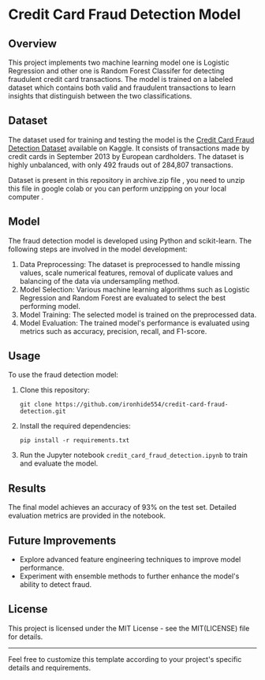 # Credit Card Fraud Detection Model

## Overview

This project implements two machine learning model one is Logistic Regression and other one is Random Forest Classifer for detecting fraudulent credit card transactions. The model is trained on a labeled dataset which contains both valid and fraudulent transactions to learn insights that distinguish between the two classifications.

## Dataset

The dataset used for training and testing the model is the [Credit Card Fraud Detection Dataset](https://www.kaggle.com/mlg-ulb/creditcardfraud) available on Kaggle. It consists of transactions made by credit cards in September 2013 by European cardholders. The dataset is highly unbalanced, with only 492 frauds out of 284,807 transactions.

Dataset is present in this repository in archive.zip file , you need to unzip this file in google colab or you can perform unzipping on your local computer .

## Model

The fraud detection model is developed using Python and scikit-learn. The following steps are involved in the model development:

1. Data Preprocessing: The dataset is preprocessed to handle missing values, scale numerical features, removal of duplicate values and balancing of the data via undersampling method.
2. Model Selection: Various machine learning algorithms such as Logistic Regression and Random Forest are evaluated to select the best performing model.
3. Model Training: The selected model is trained on the preprocessed data.
4. Model Evaluation: The trained model's performance is evaluated using metrics such as accuracy, precision, recall, and F1-score. 

## Usage

To use the fraud detection model:

1. Clone this repository:
   ```
   git clone https://github.com/ironhide554/credit-card-fraud-detection.git
   ```

2. Install the required dependencies:
   ```
   pip install -r requirements.txt
   ```

3. Run the Jupyter notebook `credit_card_fraud_detection.ipynb` to train and evaluate the model.

## Results

The final model achieves an accuracy of 93%  on the test set. Detailed evaluation metrics are provided in the notebook.

## Future Improvements

- Explore advanced feature engineering techniques to improve model performance.
- Experiment with ensemble methods to further enhance the model's ability to detect fraud.

## License

This project is licensed under the MIT License - see the MIT(LICENSE) file for details.

---

Feel free to customize this template according to your project's specific details and requirements.
